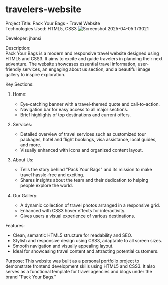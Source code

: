 # travelers-website
Project Title: Pack Your Bags - Travel Website  
Technologies Used: HTML5, CSS3  ![Screenshot 2025-04-05 173021](https://github.com/user-attachments/assets/d5d2a888-dfff-44a3-8db6-a7c250eafd64)

Developer: jhansi 

Description:  
Pack Your Bags is a modern and responsive travel website designed using HTML5 and CSS3. It aims to excite and guide travelers in planning their next adventure. The website showcases essential travel information, user-friendly services, an engaging about us section, and a beautiful image gallery to inspire exploration.

Key Sections:

1. Home:
   - Eye-catching banner with a travel-themed quote and call-to-action.
   - Navigation bar for easy access to all major sections.
   - Brief highlights of top destinations and current offers.

2. Services:
   - Detailed overview of travel services such as customized tour packages, hotel and flight bookings, visa assistance, local guides, and more.
   - Visually enhanced with icons and organized content layout.

3. About Us:
   - Tells the story behind "Pack Your Bags" and its mission to make travel hassle-free and exciting.
   - Shares insights about the team and their dedication to helping people explore the world.

4. Our Gallery:
   - A dynamic collection of travel photos arranged in a responsive grid.
   - Enhanced with CSS3 hover effects for interactivity.
   - Gives users a visual experience of various destinations.

Features:
- Clean, semantic HTML5 structure for readability and SEO.
- Stylish and responsive design using CSS3, adaptable to all screen sizes.
- Smooth navigation and visually appealing layout.
- Ideal for showcasing travel content and attracting potential customers.

Purpose:
This website was built as a personal portfolio project to demonstrate frontend development skills using HTML5 and CSS3. It also serves as a functional template for travel agencies and blogs under the brand "Pack Your Bags."

